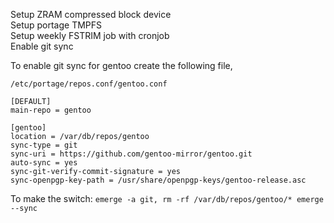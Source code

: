 Setup ZRAM compressed block device \
Setup portage TMPFS \
Setup weekly FSTRIM job with cronjob \
Enable git sync


To enable git sync for gentoo create the following file,

```
/etc/portage/repos.conf/gentoo.conf 

[DEFAULT]
main-repo = gentoo

[gentoo]
location = /var/db/repos/gentoo
sync-type = git
sync-uri = https://github.com/gentoo-mirror/gentoo.git
auto-sync = yes
sync-git-verify-commit-signature = yes
sync-openpgp-key-path = /usr/share/openpgp-keys/gentoo-release.asc
```

To make the switch:
`emerge -a git,
rm -rf /var/db/repos/gentoo/*
emerge --sync`

